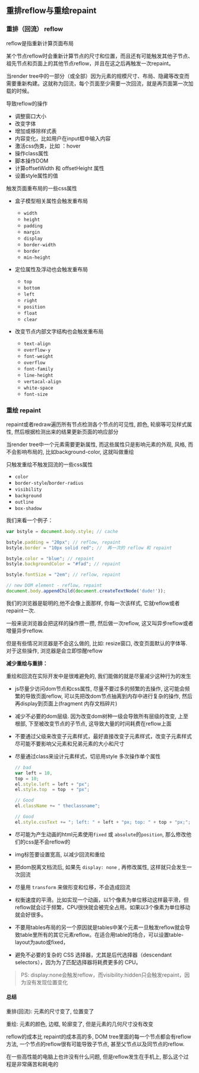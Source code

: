## 重排reflow与重绘repaint

### 重排（回流） reflow

reflow是指重新计算页面布局

某个节点reflow时会重新计算节点的尺寸和位置，而且还有可能触发其他子节点、祖先节点和页面上的其他节点reflow，并且在这之后再触发一次repaint。

当render tree中的一部分（或全部）因为元素的规模尺寸、布局、隐藏等改变而需要重新构建。这就称为回流，每个页面至少需要一次回流，就是再页面第一次加载的时候。


导致reflow的操作

- 调整窗口大小
- 改变字体
- 增加或移除样式表
- 内容变化，比如用户在input框中输入内容
- 激活css伪类，比如 ：hover
- 操作class属性
- 脚本操作DOM
- 计算offsetWidth 和 offsetHeight 属性
- 设置style属性的值


触发页面重布局的一些css属性

- 盒子模型相关属性会触发重布局
  - `width`
  - `height`
  - `padding`
  - `margin`
  - `display`
  - `border-width`
  - `border`
  - `min-height`

- 定位属性及浮动也会触发重布局
  - `top`
  - `bottom`
  - `left`
  - `right`
  - `position`
  - `float`
  - `clear`
 
- 改变节点内部文字结构也会触发重布局
  - `text-align`
  - `overflow-y`
  - `font-weight`
  - `overflow`
  - `font-family`
  - `line-height`
  - `vertacal-align`
  - `white-space`
  - `font-size`
  
  
### 重绘 repaint

repaint或者redraw遍历所有节点检测各个节点的可见性, 颜色, 轮廓等可见样式属性, 然后根据检测出来的结果更新页面的响应部分

当render tree中一个元素需要更新属性, 而这些属性只是影响元素的外观, 风格, 而不会影响布局的, 比如background-color, 这就叫做重绘

只触发重绘不触发回流的一些css属性
- `color`
- `border-style`/`border-radius`
- `visibility`
- `background`
- `outline`
- `box-shadow`

我们来看一个例子：

```javascript
var bstyle = document.body.style; // cache

bstyle.padding = "20px"; // reflow, repaint
bstyle.border = "10px solid red"; //  再一次的 reflow 和 repaint

bstyle.color = "blue"; // repaint
bstyle.backgroundColor = "#fad"; // repaint

bstyle.fontSize = "2em"; // reflow, repaint

// new DOM element - reflow, repaint
document.body.appendChild(document.createTextNode('dude!'));
```

我们的浏览器是聪明的,他不会像上面那样, 你每一次该样式, 它就reflow或者repaint一次.

一般来说浏览器会把这样的操作攒一攒, 然后做一次reflow, 这又叫异步reflow或者增量异步reflow.

但是有些情况浏览器是不会这么做的, 比如: resize窗口, 改变页面默认的字体等. 对于这些操作, 浏览器是会立即惊醒reflow




**减少重绘与重排：**

重绘和回流在实际开发中是很难避免的, 我们能做的就是尽量减少这种行为的发生

- js尽量少访问dom节点和css属性, 尽量不要过多的频繁的去操作, 这可能会频繁的导致页面reflow, 可以先把改dom节点抽离到内存中进行复杂的操作, 然后再display到页面上(fragment 内存文档碎片)
  
- 减少不必要的dom层级. 因为改变dom树种一级会导致所有层级的改变, 上至根部, 下至被改变节点的子节点, 这导致大量的时间耗费在reflow上面

- 不要通过父级来改变子元素样式，最好直接改变子元素样式，改变子元素样式尽可能不要影响父元素和兄弟元素的大小和尺寸

- 尽量通过class来设计元素样式，切忌用style 多次操作单个属性

  ```javascript
  // bad
  var left = 10,
  top = 10;
  el.style.left = left + "px";
  el.style.top  = top  + "px";
  
  // Good
  el.className += " theclassname";
  
  // Good
  el.style.cssText += "; left: " + left + "px; top: " + top + "px;";
  ```
 
- 尽可能为产生动画的html元素使用`fixed` 或 `absolute`的`position`, 那么修改他们的css是不会reflow的

- img标签要设置宽高, 以减少回流和重绘

- 把dom脱离文档流后, 如果先 `display: none` , 再修改属性, 这样就只会发生一次回流

- 尽量用 `transform` 来做形变和位移，不会造成回流

- 权衡速度的平滑。比如实现一个动画，以1个像素为单位移动这样最平滑，但reflow就会过于频繁，CPU很快就会被完全占用。如果以3个像素为单位移动就会好很多。

- 不要用tables布局的另一个原因就是tables中某个元素一旦触发reflow就会导致table里所有的其它元素reflow。在适合用table的场合，可以设置table-layout为auto或fixed，

- 避免不必要的复杂的 CSS 选择器，尤其是后代选择器（descendant selectors），因为为了匹配选择器将耗费更多的 CPU。

> PS:  display:none会触发reflow，而visibility:hidden只会触发repaint，因为没有发现位置变化


#### 总结

重排(回流): 元素的尺寸变了, 位置变了

重绘: 元素的颜色, 边框, 轮廓变了, 但是元素的几何尺寸没有改变

reflow的成本比 repaint的成本高的多, DOM tree里面的每一个节点都会有reflow方法, 一个节点的reflow很有可能导致子节点, 甚至父节点以及同节点的reflow.

在一些高性能的电脑上也许没有什么问题, 但是reflow发生在手机上, 那么这个过程是非常痛苦和耗电的










































